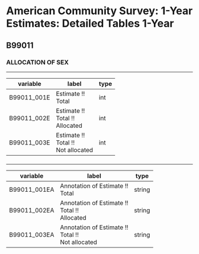 # American Community Survey: 1-Year Estimates: Detailed Tables 1-Year

## B99011

### ALLOCATION OF SEX

___

| variable | label | type |
| ----- | ----- | ----- |
| B99011_001E | Estimate !!<br>Total | int |
| B99011_002E | Estimate !!<br>Total !!<br>Allocated | int |
| B99011_003E | Estimate !!<br>Total !!<br>Not allocated | int |
### 

___

| variable | label | type |
| ----- | ----- | ----- |
| B99011_001EA | Annotation of Estimate !!<br>Total | string |
| B99011_002EA | Annotation of Estimate !!<br>Total !!<br>Allocated | string |
| B99011_003EA | Annotation of Estimate !!<br>Total !!<br>Not allocated | string |

